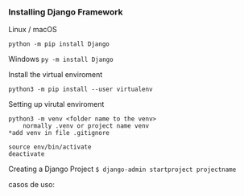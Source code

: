 ### Installing Django Framework

Linux / macOS

`python -m pip install Django`

Windows 
`py -m install Django`

Install the virtual enviroment

    python3 -m pip install --user virtualenv  
    
Setting up virutal enviroment






    python3 -m venv <folder name to the venv>
	    normally .venv or project name venv
    *add venv in file .gitignore
      
    source env/bin/activate  
    deactivate  


Creating a Django Project
	`$ django-admin startproject projectname`



casos de uso:


